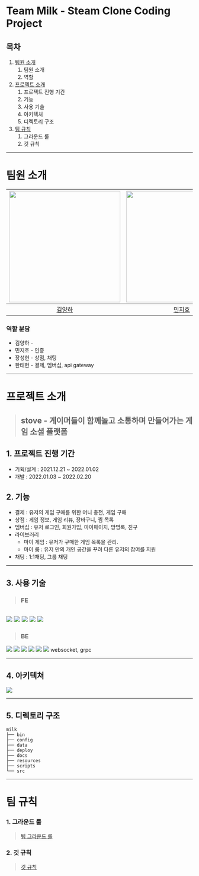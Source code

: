 # Team Milk - Steam Clone Coding Project


## 목차

1. [팀원 소개](#팀원-소개)
   1. 팀원 소개
   2. 역할
2. [프로젝트 소개](#프로젝트-소개)
   1. 프로젝트 진행 기간
   2. 기능
   3. 사용 기술
   4. 아키텍처
   5. 디렉토리 구조
3. [팀 규칙](#팀-규칙)
   1. 그라운드 룰
   2. 깃 규칙
---
# 팀원 소개

|<img src="https://github.com/ummaeha.png" width="300"/>|<img src="https://github.com/minjyo.png" width="300"/>|<img src="https://github.com/abc7468.png" width="300"/>|<img src="https://github.com/Tae-Hyeon.png" width="300"/>| 
|:---:|:---:|:----:|:----:|
|[김양하](https://github.com/ummaeha)|[민지호](https://github.com/minjyo)|[장성현](https://github.com/abc7468)|[한태현](https://github.com/Tae-Hyeon)|
### 역할 분담
- 김양하 - 
- 민지호 - 인증
- 장성현 - 상점, 채팅
- 한태현 - 결제, 멤버십, api gateway
---
# 프로젝트 소개
> ## stove - 게이머들이 함께놀고 소통하며 만들어가는 게임 소셜 플랫폼

## 1. 프로젝트 진행 기간
- 기획/설계 : 2021.12.21 ~ 2022.01.02
- 개발 : 2022.01.03 ~ 2022.02.20

## 2. 기능
- 결제 : 유저의 게임 구매를 위한 머니 충전, 게임 구매
- 상점 : 게임 정보, 게임 리뷰, 장바구니, 찜 목록
- 멤버십 : 유저 로그인, 회원가입, 마이페이지, 방명록, 친구
- 라이브러리 
  - 마이 게임 : 유저가 구매한 게임 목록을 관리. 
  - 마이 룸 : 유저 만의 개인 공간을 꾸려 다른 유저의 참여를 지원
- 채팅 : 1:1채팅, 그룹 채팅


---
## 3. 사용 기술 
> ### FE
<img src="https://img.shields.io/badge/TypeScript-007ACC?style=for-the-badge&logo=typescript&logoColor=white" /> <img src="https://img.shields.io/badge/next.js-000000?style=for-the-badge&logo=nextdotjs&logoColor=white" /> <img src="https://img.shields.io/badge/React-20232A?style=for-the-badge&logo=react&logoColor=61DAFB" /> <img src="https://img.shields.io/badge/Yarn-2C8EBB?style=for-the-badge&logo=yarn&logoColor=white" /> <img src="https://img.shields.io/badge/AXIOS-purple?style=for-the-badge&logo=apache-pulsar&logoColor=white"/>
---
> ### BE

 <img src="https://img.shields.io/badge/Spring_Boot-F2F4F9?style=for-the-badge&logo=spring-boot" /> <img src="https://img.shields.io/badge/go-%2300ADD8.svg?style=for-the-badge&logo=go&logoColor=white" /> <img src="https://img.shields.io/badge/MongoDB-4EA94B?style=for-the-badge&logo=mongodb&logoColor=white" /> <img src="https://img.shields.io/badge/MySQL-005C84?style=for-the-badge&logo=mysql&logoColor=white" /> <img src="https://img.shields.io/badge/redis-%23DD0031.svg?&style=for-the-badge&logo=redis&logoColor=white" /> <img src="https://img.shields.io/badge/rabbitmq-%23FF6600.svg?&style=for-the-badge&logo=rabbitmq&logoColor=white" />
 websocket, grpc

---
## 4. 아키텍쳐
![](https://i.imgur.com/cNhTlng.png)

---
## 5. 디렉토리 구조
```
milk
├── bin
├── config
├── data
├── deploy
├── docs
├── resources
├── scripts
└── src
```
---
# 팀 규칙

### 1. 그라운드 룰
> [팀 그라운드 룰](https://github.com/STOVE-Milk/steam-clone/wiki/%5BMilk%5D-%ED%8C%80-%EA%B7%B8%EB%9D%BC%EC%9A%B4%EB%93%9C-%EB%A3%B0)

### 2. 깃 규칙
> [깃 규칙](https://github.com/STOVE-Milk/steam-clone/wiki/%5BMilk%5D-%EA%B9%83-%EA%B7%9C%EC%B9%99)
